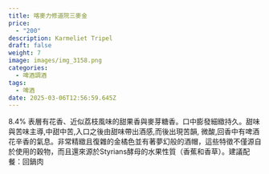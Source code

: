 ```yaml
---
title: 喀麥力修道院三麥金
price:
  - "200"
description: Karmeliet Tripel
draft: false
weight: 7
image: images/img_3158.png
categories:
  - 啤酒調酒
tags:
  - 啤酒
date: 2025-03-06T12:56:59.645Z
---
```

8.4% 表層有花香、近似荔枝風味的甜果香與麥芽糖香。口中膨發細緻持久。甜味與苦味主導,中甜中苦,入口之後由甜味帶出酒感,而後出現苦韻, 微酸,回香中有啤酒花辛香的氣息。非常精緻且復雜的金橘色並有著夢幻般的酒帽，這些特徵不僅源自於使用的穀物，而且還來源於Styrians酵母的水果性質（香蕉和香草）。建議配餐：回鍋肉